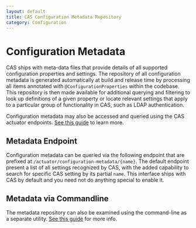 ```yaml
---
layout: default
title: CAS Configuration Metadata Repository
category: Configuration
---
```


# Configuration Metadata

CAS ships with meta-data files that provide details of all supported configuration properties and settings. The repository of all configuration metadata
is generated automatically at build and release time by processing all items annotated with `@ConfigurationProperties` within the codebase. This repository
is then made available for additional querying and filtering to look up definitions of a given property or locate relevant settings 
that apply to a particular group of functionality in CAS, such as LDAP authentication.

Configuration metadata may also be accessed and queried using the CAS actuator endpoints. [See this guide](../monitoring/Monitoring-Statistics.html) to learn more.

## Metadata Endpoint

Configuration metadata can be queried via the following endpoint that are prefixed at `/actuator/configuration-metadata/{name}`. The default endpoint present a list of all settings
recognized by CAS, with the added capability to search for specific CAS setting by its partial `name`. This interface ships with CAS by default and you need 
not do anything special to enable it.

## Metadata via Commandline

The metadata repository can also be examined using the command-line as a separate utility. 
[See this guide](../installation/Configuring-Commandline-Shell.html) for more info.
